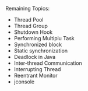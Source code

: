 
Remaining Topics:

* Thread Pool
* Thread Group
* Shutdown Hook
* Performing Multiplu Task
* Synchronized block
* Static synchronization
* Deadlock in Java
* Inter-thread Communication
* Interrupting Thread
* Reentrant Monitor
* jconsole
